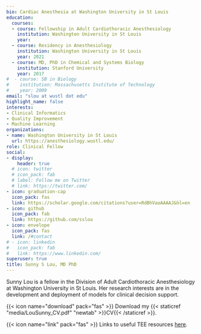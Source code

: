 ```yaml
---
bio: Cardiac Anesthesia at Washington University in St Louis
education:
  courses:
  - course: Fellowship in Adult Cardiothoracic Anesthesiology
    institution: Washington University in St Louis
    year: 
  - course: Residency in Anesthesiology
    institution: Washington University in St Louis
    year: 2021
  - course: MD, PhD in Chemical and Systems Biology
    institution: Stanford University
    year: 2017
#  - course: SB in Biology
#    institution: Massachusetts Institute of Technology
#    year: 2009
email: "slou at wustl dot edu"
highlight_name: false
interests:
- Clinical Informatics
- Quality Improvement
- Machine Learning
organizations:
- name: Washington University in St Louis
  url: https://anesthesiology.wustl.edu/
role: Clinical Fellow
social:
- display:
    header: true
  # icon: twitter
  # icon_pack: fab
  # label: Follow me on Twitter
  # link: https://twitter.com/
- icon: graduation-cap
  icon_pack: fas
  link: https://scholar.google.com/citations?user=RdBhVaoAAAAJ&hl=en
- icon: github
  icon_pack: fab
  link: https://github.com/sslou
- icon: envelope
  icon_pack: fas
  link: /#contact
# - icon: linkedin
#   icon_pack: fab
#   link: https://www.linkedin.com/
superuser: true
title: Sunny S Lou, MD PhD
---
```


Sunny Lou is a fellow in the Division of Adult Cardiothoracic Anesthesiology at Washington University in St Louis. Her research interests are in the development and deployment of models for clinical decision support.


{{< icon name="download" pack="fas" >}} Download my {{< staticref "media/LouSunny_CV.pdf" "newtab" >}}CV{{< /staticref >}}. 

{{< icon name="link" pack="fas" >}} Links to useful TEE resources [here](/resources/cardiac).
